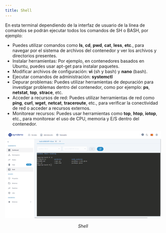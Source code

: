 ```yaml
---
title: Shell
---
```


En esta terminal dependiendo de la interfaz de usuario de la línea de 
comandos se podrán ejecutar todos los comandos de SH o BASH, por ejemplo:

* Puedes utilizar comandos como **ls**, **cd**, **pwd**, **cat**, **less**, **etc**., para
navegar por el sistema de archivos del contenedor y ver los archivos
y directorios presentes.
* Instalar herramientas: Por ejemplo, en contenedores basados en
Ubuntu, puedes usar apt-get para instalar paquetes.
* Modificar archivos de configuración: **vi** (sh y bash) y **nano** (bash).
* Ejecutar comandos de administración: **systemctl**
* Depurar problemas: Puedes utilizar herramientas de depuración para investigar problemas dentro del contenedor,
como por ejemplo: **ps**, **netstat**, **top**, **strace**, etc.
* Acceder a recursos de red: Puedes utilizar herramientas de red como **ping**, **curl**, **wget**, **netcat**, **traceroute**, etc., para verificar la conectividad de red o acceder a recursos externos.
* Monitorear recursos: Puedes usar herramientas como **top**, **htop**, **iotop**, etc., para monitorear el uso de CPU, memoria y E/S dentro del contenedor.

<div style="text-align: center;">
  <a href="/src/content/docs/img/shell.png">
    <img src="/src/content/docs/img/shell.png" alt="Shell" title="Shell" style="max-width: 100%; height: auto;">
  </a>
  <p><em>Shell</em></p>
</div>